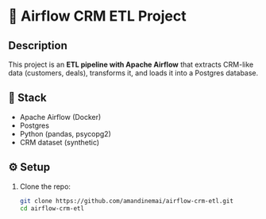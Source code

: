 # 🚀 Airflow CRM ETL Project

## Description
This project is an **ETL pipeline with Apache Airflow** that extracts CRM-like data (customers, deals), transforms it, and loads it into a Postgres database.

## 🔧 Stack
- Apache Airflow (Docker)
- Postgres
- Python (pandas, psycopg2)
- CRM dataset (synthetic)

## ⚙️ Setup
1. Clone the repo:
   ```bash
   git clone https://github.com/amandinemai/airflow-crm-etl.git
   cd airflow-crm-etl
